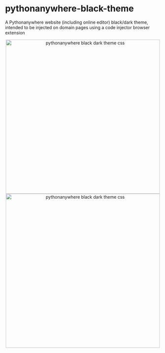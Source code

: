 # pythonanywhere-black-theme
A Pythonanywhere website (including online editor) black/dark theme, intended to be injected on domain pages using a code injector browser extension <br>
<p align="center">
  <img src="https://i.imgur.com/24FFWY5.png" alt="pythonanywhere black dark theme css" title="Dashboard Look" style="width: 500px;">
  <img src="https://i.imgur.com/qZtF527.png" alt="pythonanywhere black dark theme css" title="Dashboard Look" style="width: 500px;">
</p>
